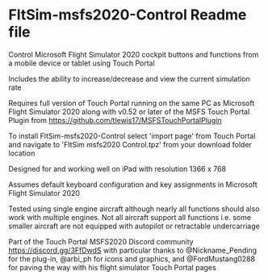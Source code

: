 # FltSim-msfs2020-Control Readme file
Control Microsoft Flight Simulator 2020 cockpit buttons and functions from a mobile device or tablet using Touch Portal

Includes the ability to increase/decrease and view the current simulation rate

Requires full version of Touch Portal running on the same PC as Microsoft Flight Simulator 2020 along with v0.52 or later of the MSFS Touch Portal Plugin from
https://github.com/tlewis17/MSFSTouchPortalPlugin

To install FltSim-msfs2020-Control select 'import page' from Touch Portal and navigate to 'FltSim msfs2020 Control.tpz' from your download folder location

Designed for and working well on iPad with resolution 1366 x 768

Assumes default keyboard configuration and key assignments in Microsoft Flight Simulator 2020

Tested using single engine aircraft although nearly all functions should also work with multiple engines.  Not all aircraft support all functions i.e. some smaller aircraft are not equipped with autopilot or retractable undercarriage

Part of the Touch Portal MSFS2020 Discord community https://discord.gg/3FfDwdS with particular thanks to @Nickname_Pending for the plug-in, @arbi_ph for icons and graphics, and @FordMustang0288 for paving the way with his flight simulator Touch Portal pages
